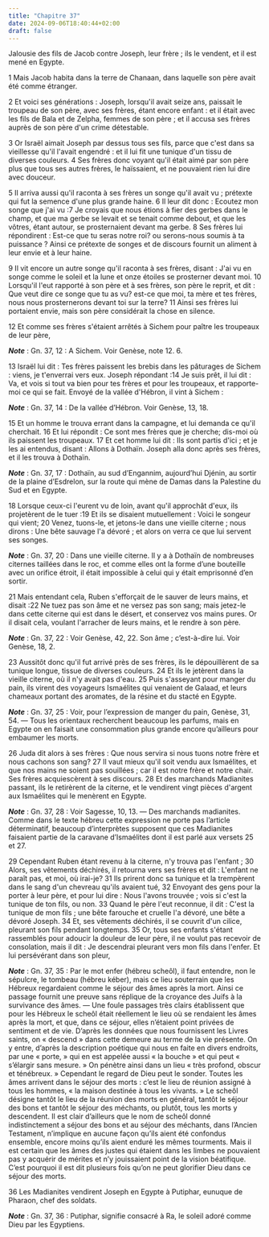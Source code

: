 ```yaml
---
title: "Chapitre 37"
date: 2024-09-06T18:40:44+02:00
draft: false
---
```



Jalousie des fils de Jacob contre Joseph, leur frère ; ils le vendent, et il est mené en Egypte.


1 Mais Jacob habita dans la terre de Chanaan, dans laquelle son père avait été comme étranger.


2 Et voici ses générations : Joseph, lorsqu'il avait seize ans, paissait le troupeau de son père, avec ses frères, étant encore enfant : et il était avec les fils de Bala et de Zelpha, femmes de son père ; et il accusa ses frères auprès de son père d'un crime détestable.


3 Or Israël aimait Joseph par dessus tous ses fils, parce que c'est dans sa vieillesse qu'il l'avait engendré : et il lui fit une tunique d'un tissu de diverses couleurs. 4 Ses frères donc voyant qu'il était aimé par son père plus que tous ses autres frères, le haïssaient, et ne pouvaient rien lui dire avec douceur.


5 Il arriva aussi qu'il raconta à ses frères un songe qu'il avait vu ; prétexte qui fut la semence d'une plus grande haine. 6 Il leur dit donc : Ecoutez mon songe que j'ai vu :7 Je croyais que nous étions à fier des gerbes dans le champ, et que ma gerbe se levait et se tenait comme debout, et que les vôtres, étant autour, se prosternaient devant ma gerbe. 8 Ses frères lui répondirent : Est-ce que tu seras notre roi? ou serons-nous soumis à ta puissance ? Ainsi ce prétexte de songes et de discours fournit un aliment à leur envie et à leur haine.


9 Il vit encore un autre songe qu'il raconta à ses frères, disant : J'ai vu en songe comme le soleil et la lune et onze étoiles se prosterner devant moi. 10 Lorsqu'il l'eut rapporté à son père et à ses frères, son père le reprit, et dit : Que veut dire ce songe que tu as vu? est-ce que moi, ta mère et tes frères, nous nous prosternerons devant toi sur la terre? 11 Ainsi ses frères lui portaient envie, mais son père considérait la chose en silence.


12 Et comme ses frères s'étaient arrêtés à Sichem pour paître les troupeaux de leur père,

***Note*** :  Gn. 37, 12 : A Sichem. Voir Genèse, note 12. 6.

13 Israël lui dit : Tes frères paissent les brebis dans les pâturages de Sichem : viens, je t'enverrai vers eux. Joseph répondant :14 Je suis prêt, il lui dit : Va, et vois si tout va bien pour tes frères et pour les troupeaux, et rapporte-moi ce qui se fait. Envoyé de la vallée d'Hébron, il vint à Sichem :

***Note*** :  Gn. 37, 14 : De la vallée d’Hébron. Voir Genèse, 13, 18.

15 Et un homme le trouva errant dans la campagne, et lui demanda ce qu'il cherchait. 16 Et lui répondit : Ce sont mes frères que je cherche; dis-moi où ils paissent les troupeaux. 17 Et cet homme lui dit : Ils sont partis d'ici ; et je les ai entendus, disant : Allons à Dothaïn. Joseph alla donc après ses frères, et il les trouva à Dothaïn.

***Note*** :  Gn. 37, 17 : Dothaïn, au sud d’Engannim, aujourd’hui Djénin, au sortir de la plaine d’Esdrelon, sur la route qui mène de Damas dans la Palestine du Sud et en Egypte.


18 Lorsque ceux-ci l'eurent vu de loin, avant qu'il approchât d'eux, ils projetèrent de le tuer :19 Et ils se disaient mutuellement : Voici le songeur qui vient; 20 Venez, tuons-le, et jetons-le dans une vieille citerne ; nous dirons : Une bête sauvage l'a dévoré ; et alors on verra ce que lui servent ses songes.

***Note*** :  Gn. 37, 20 : Dans une vieille citerne. Il y a à Dothaïn de nombreuses citernes taillées dans le roc, et comme elles ont la forme d’une bouteille avec un orifice étroit, il était impossible à celui qui y était emprisonné d’en sortir.

21 Mais entendant cela, Ruben s'efforçait de le sauver de leurs mains, et disait :22 Ne tuez pas son âme et ne versez pas son sang; mais jetez-le dans cette citerne qui est dans le désert, et conservez vos mains pures. Or il disait cela, voulant l'arracher de leurs mains, et le rendre à son père.

***Note*** :  Gn. 37, 22 : Voir Genèse, 42, 22. Son âme ; c’est-à-dire lui. Voir Genèse, 18, 2.

23 Aussitôt donc qu'il fut arrivé près de ses frères, ils le dépouillèrent de sa tunique longue, tissue de diverses couleurs. 24 Et ils le jetèrent dans la vieille citerne, où il n'y avait pas d'eau. 25 Puis s'asseyant pour manger du pain, ils virent des voyageurs Ismaélites qui venaient de Galaad, et leurs chameaux portant des aromates, de la résine et du stacté en Egypte.

***Note*** :  Gn. 37, 25 : Voir, pour l’expression de manger du pain, Genèse, 31, 54. ― Tous les orientaux recherchent beaucoup les parfums, mais en Egypte on en faisait une consommation plus grande encore qu’ailleurs pour embaumer les morts.


26 Juda dit alors à ses frères : Que nous servira si nous tuons notre frère et nous cachons son sang? 27 Il vaut mieux qu'il soit vendu aux Ismaélites, et que nos mains ne soient pas souillées ; car il est notre frère et notre chair. Ses frères acquiescèrent à ses discours. 28 Et des marchands Madianites passant, ils le retirèrent de la citerne, et le vendirent vingt pièces d'argent aux Ismaélites qui le menèrent en Egypte.

***Note*** :  Gn. 37, 28 : Voir Sagesse, 10, 13. ― Des marchands madianites. Comme dans le texte hébreu cette expression ne porte pas l’article déterminatif, beaucoup d’interprètes supposent que ces Madianites faisaient partie de la caravane d’Ismaélites dont il est parlé aux versets 25 et 27.


29 Cependant Ruben étant revenu à la citerne, n'y trouva pas l'enfant ; 30 Alors, ses vêtements déchirés, il retourna vers ses frères et dit : L'enfant ne paraît pas, et moi, où irai-je? 31 Ils prirent donc sa tunique et la trempèrent dans le sang d'un chevreau qu'ils avaient tué, 32 Envoyant des gens pour la porter à leur père, et pour lui dire : Nous l'avons trouvée ; vois si c'est la tunique de ton fils, ou non. 33 Quand le père l'eut reconnue, il dit : C'est la tunique de mon fils ; une bête farouche et cruelle l'a dévoré, une bête a dévoré Joseph. 34 Et, ses vêtements déchirés, il se couvrit d'un cilice, pleurant son fils pendant longtemps. 35 Or, tous ses enfants s'étant rassemblés pour adoucir la douleur de leur père, il ne voulut pas recevoir de consolation, mais il dit : Je descendrai pleurant vers mon fils dans l'enfer. Et lui persévérant dans son pleur,

***Note*** :  Gn. 37, 35 : Par le mot enfer (hébreu scheôl), il faut entendre, non le sépulcre, le tombeau (hébreu kéber), mais ce lieu souterrain que les Hébreux regardaient comme le séjour des âmes après la mort. Ainsi ce passage fournit une preuve sans réplique de la croyance des Juifs à la survivance des âmes. ― Une foule passages très clairs établissent que pour les Hébreux le scheôl était réellement le lieu où se rendaient les âmes après la mort, et que, dans ce séjour, elles n’étaient point privées de sentiment et de vie. D’après les données que nous fournissent les Livres saints, on « descend » dans cette demeure au terme de la vie présente. On y entre, d’après la description poétique qui nous en faite en divers endroits, par une « porte, » qui en est appelée aussi « la bouche » et qui peut « s’élargir sans mesure. » On pénètre ainsi dans un lieu « très profond, obscur et ténébreux. » Cependant le regard de Dieu peut le sonder. Toutes les âmes arrivent dans le séjour des morts : c’est le lieu de réunion
assigné à tous les hommes, « la maison destinée à tous les vivants. » Le scheôl désigne tantôt le lieu de la réunion des morts en général, tantôt le séjour des bons et tantôt le séjour des méchants, ou plutôt, tous les morts y descendent. Il est clair d’ailleurs que le nom de scheôl donné indistinctement a séjour des bons et au séjour des méchants, dans l’Ancien Testament, n’implique en aucune façon qu’ils aient été confondus ensemble, encore moins qu’ils aient enduré les mêmes tourments. Mais il est certain que les âmes des justes qui étaient dans les limbes ne pouvaient pas y acquérir de mérites et n’y jouissaient point de la vision béatifique. C’est pourquoi il est dit plusieurs fois qu’on ne peut glorifier Dieu dans ce séjour des morts.


36 Les Madianites vendirent Joseph en Egypte à Putiphar, eunuque de Pharaon, chef des soldats.

***Note*** :  Gn. 37, 36 : Putiphar, signifie consacré à Ra, le soleil adoré comme Dieu par les Egyptiens.

